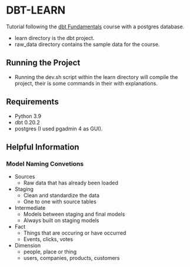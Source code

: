 # DBT-LEARN
Tutorial following the [dbt Fundamentals](https://courses.getdbt.com/courses/fundamentals) course with a postgres database.
- learn directory is the dbt project.
- raw_data directory contains the sample data for the course.

## Running the Project
- Running the dev.sh script within the learn directory will compile the project, their is some commands in their with explanations.

## Requirements
- Python 3.9
- dbt 0.20.2
- postgres (I used pgadmin 4 as GUI).

## Helpful Information
### Model Naming Convetions
- Sources
  - Raw data that has already been loaded
- Staging
  - Clean and standardize the data
  - One to one with source tables
- Intermediate
  - Models between staging and final models
  - Always built on staging models
- Fact
  - Things that are occuring or have occurred
  - Events, clicks, votes
- Dimension
  - people, place or thing
  - users, companies, products, customers
